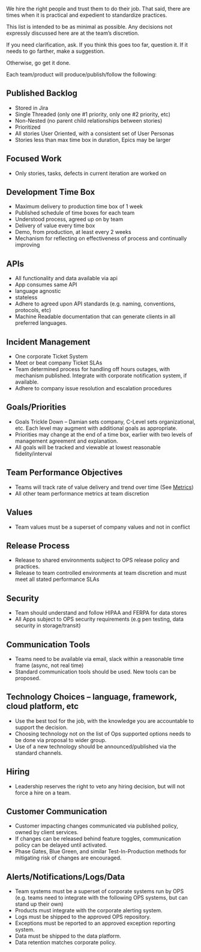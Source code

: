 
We hire the right people and trust them to do their job.   That said, there are times when it is practical and expedient to standardize practices.

This list is intended to be as minimal as possible.  Any decisions not expressly discussed here are at the team’s discretion.

If you need clarification, ask.  If you think this goes too far, question it. If it needs to go farther, make a suggestion.

Otherwise, go get it done.

Each team/product will produce/publish/follow the following:


## Published Backlog
- Stored in Jira
- Single Threaded (only one #1 priority, only one #2 priority, etc)
- Non-Nested (no parent child relationships between stories)
- Prioritized
- All stories User Oriented, with a consistent set of User Personas
- Stories less than max time box in duration, Epics may be larger

## Focused Work
- Only stories, tasks, defects in current iteration are worked on


## Development Time Box
- Maximum delivery to production time box of 1 week
- Published schedule of time boxes for each team
- Understood process, agreed up on by team
- Delivery of value every time box
- Demo, from production, at least every 2 weeks
- Mechanism for reflecting on effectiveness of process and continually improving


## APIs
- All functionality and data available via api
- App consumes same API
- language agnostic
- stateless
- Adhere to agreed upon API standards (e.g. naming, conventions, protocols, etc)
- Machine Readable documentation that can generate clients in all preferred languages.


## Incident Management
- One corporate Ticket System
- Meet or beat company Ticket SLAs
- Team determined process for handling off hours outages, with mechanism published.  Integrate with corporate notification system, if available.
- Adhere to company issue resolution and escalation procedures


## Goals/Priorities
- Goals Trickle Down – Damian sets company, C-Level sets organizational, etc.  Each level may augment with additional goals as appropriate.
- Priorities may change at the end of a time box, earlier with two levels of management agreement and explanation.
- All goals will be tracked and viewable at lowest reasonable fidelity/interval


## Team Performance Objectives
- Teams will track rate of value delivery and trend over time (See [Metrics](https://github.com/StrongMind/culture/blob/master/metrics.md))
- All other team performance metrics at team discretion


## Values
- Team values must be a superset of company values and not in conflict


## Release Process
- Release to shared environments subject to OPS release policy and practices.
- Release to team controlled environments at team discretion and must meet all stated performance SLAs


## Security
- Team should understand and follow HIPAA and FERPA for data stores
- All Apps subject to OPS security requirements (e.g pen testing, data security in storage/transit)


## Communication Tools
- Teams need to be available via email, slack within a reasonable time frame (async, not real time)
- Standard communication tools should be used.  New tools can be proposed.


## Technology Choices – language, framework, cloud platform, etc
- Use the best tool for the job, with the knowledge you are accountable to support the decision.
- Choosing technology not on the list of Ops supported options needs to be done via proposal to wider group.
- Use of a new technology should be announced/published via the standard channels.


## Hiring
- Leadership reserves the right to veto any hiring decision, but will not force a hire on a team.


## Customer Communication
- Customer impacting changes communicated via published policy, owned by client services.
- If changes can be released behind feature toggles, communication policy can be delayed until activated.
- Phase Gates, Blue Green, and similar Test-In-Production methods for mitigating risk of changes are encouraged.


## Alerts/Notifications/Logs/Data
- Team systems must be a superset of corporate systems run by OPS (e.g. teams need to integrate with the following OPS systems, but can stand up their own)
- Products must integrate with the corporate alerting system.
- Logs must be shipped to the approved OPS repository.
- Exceptions must be reported to an approved exception reporting system.
- Data must be shipped to the data platform.
- Data retention matches corporate policy.
